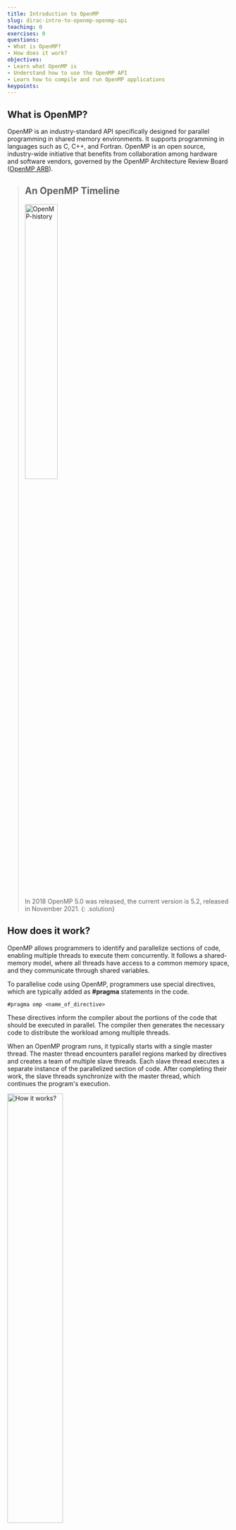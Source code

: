 ```yaml
---
title: Introduction to OpenMP
slug: dirac-intro-to-openmp-openmp-api
teaching: 0
exercises: 0
questions:
- What is OpenMP?
- How does it work?
objectives:
- Learn what OpenMP is
- Understand how to use the OpenMP API
- Learn how to compile and run OpenMP applications
keypoints:
---
```

## What is OpenMP?

OpenMP is an industry-standard API specifically designed for parallel programming in shared memory environments. It supports programming in languages such as C, C++, and Fortran. OpenMP is an open source, industry-wide initiative that benefits from collaboration among hardware and software vendors, governed by the OpenMP Architecture Review Board ([OpenMP ARB](https://www.openmp.org/)).
> ## An OpenMP Timeline
> 
> <a href="{{ page.root }}/fig/OpenMP_Timeline.png" target="new">
> <img src="{{ page.root }}/fig/OpenMP_Timeline.png" alt="OpenMP-history" width="40%" height="40%">
> </a>
> 
> In 2018 OpenMP 5.0 was released, the current version is 5.2, released in November 2021.
{: .solution}

## How does it work? 

OpenMP allows programmers to identify and parallelize sections of code, enabling multiple threads to execute them concurrently. It follows a shared-memory model, where all threads have access to a common memory space, and they communicate through shared variables.

To parallelise code using OpenMP, programmers use special directives, which are typically added as **#pragma** statements in the code. 
~~~
#pragma omp <name_of_directive>
~~~


These directives inform the compiler about the portions of the code that should be executed in parallel. The compiler then generates the necessary code to distribute the workload among multiple threads.

When an OpenMP program runs, it typically starts with a single master thread. The master thread encounters parallel regions marked by directives and creates a team of multiple slave threads. Each slave thread executes a separate instance of the parallelized section of code. After completing their work, the slave threads synchronize with the master thread, which continues the program's execution.

<img src="{{ page.root }}/fig/how_it_works.svg" alt="How it works?" width="50%" height="50%" />

OpenMP directives provide control over various aspects of parallel execution, including:

- **Parallel regions:** Specifies which parts of the code should be executed in parallel. These regions can be nested, allowing for different levels of parallelism.
- **Loop parallelization:** Enables parallel execution of loops by distributing loop iterations among threads. It helps to speed up computation-intensive tasks.
- **Variable scope:** Defines how variables are shared or made private to each thread. It ensures proper data access and prevents data races.
- **Thread synchronization:** Allows synchronization between threads using constructs like barriers and critical sections. It helps to coordinate access to shared resources.
- **Work distribution:** Specifies how work is divided among threads, such as static or dynamic scheduling of tasks. It helps balance the workload and optimize resource utilization.

## Using OpenMP

Let's start with a simple C code that prints "Hello World!" to the console. Save the 
following code in a file named **`hello-omp.c`**.

~~~
#include <stdio.h>

int main (int argc, char *argv[]) {
    printf("Hello World!\n");
}
~~~
{: .language-c}
